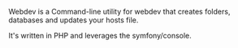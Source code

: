 Webdev is a Command-line utility for webdev that creates folders, databases and updates your hosts file.

It's written in PHP and leverages the symfony/console.